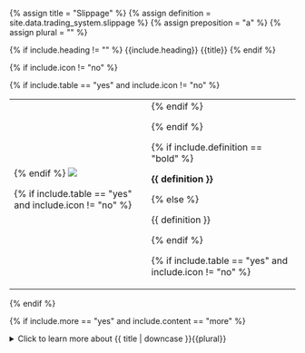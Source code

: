 <!-- TITLE AND DEFINITION starts -->

{% assign title = "Slippage" %}
{% assign definition = site.data.trading_system.slippage %}
{% assign preposition = "a" %}
{% assign plural = "" %}

<!--------------------------------------------- TITLE AND DEFINITION ends -->

{% if include.heading != "" %}
{{include.heading}} {{title}}
{% endif %}

{% if include.icon != "no" %} 

{% if include.table == "yes" and include.icon != "no" %}
<table class="definitionTable"><tr><td>
{% endif %}

<img src='images/icons/{{include.icon}}{{ title | downcase | replace: " ", "-" }}.png' />

{% if include.table == "yes" and include.icon != "no" %}
</td><td>
{% endif %}

{% endif %}

{% if include.definition == "bold" %}

<strong>{{ definition }}</strong>

{% else %}

{{ definition }}

{% endif %}

{% if include.table == "yes" and include.icon != "no" %}
</td></tr></table>
{% endif %}

{% if include.more == "yes" and include.content == "more" %}
<details><summary class="nobr">Click to learn more about {{ title | downcase }}{{plural}}
</summary>
{% endif %}

{% if include.content != "no" %}

<!--------------------------------------------- CONTENT starts -->

In the context of forward testing and live trading sessions, slippage does not affect the actual transactions. However, the parameter is taken into account when creating simulation layers, which are also available during forward testing and live trading.

Slippage is factored both in the session reports and in the graphic representation of each trade provided by the simulation trades product of the trading bot.

<!--------------------------------------------- CONTENT ends -->

{% endif %}

{% if include.more == "yes" and include.content != "more" %}
<details><summary class="nobr">Click to learn more about {{ title | downcase }}{{plural}}
</summary>
{% endif %}

{% if include.adding != "" %}

{{include.adding}} Adding {{preposition}} {{title}} Node

<!--------------------------------------------- ADDING starts -->

To add a parameter that may be missing, select *Add Missing Params* on the parameters node menu. 

<!-- ADDING ends -->

{% endif %}

{% if include.configuring != "" %}

{{include.configuring}} Configuring the {{title}}

<!-- CONFIGURING starts -->

Select *Configure Slippage* on the menu to access the configuration.

```json
{
"positionRate": 0.1,
"stopLoss": 0.2,
"takeProfit": 0.3
}
```

* ```positionRate``` is the slippage value to be applied to the rate of the take position order, expressed as a percentage (*i.e.:* 0.1 means 0.1%).

* ```stopLoss``` is the slippage value to be applied to the rate of the stop order, expressed as a percentage (*i.e.:* 0.2 means 0.2%).

* ```takeProfit``` is the slippage value to be applied to the rate of the take profit order, expressed as a percentage (*i.e.:* 0.3 means 0.3%).

The number you enter is applied as a percentage of the price of the order and added or subtracted from the price depending on the circumstances, always working against you. For instance, ```"positionRate": 0.1``` means the position will be set at a price 0.1% higher or lower depending on which of the assets in the pair is your base asset. 

{% include note.html content="If the slippage parameter is left empty or detached both from your session and your trading system, slippage is not computed during simulations."%}

<!--------------------------------------------- CONFIGURING ends -->

{% endif %}

{% if include.starting != "" %}

{{include.starting}} Starting {{preposition}} {{title}}

<!--------------------------------------------- STARTING starts -->

XXXXXXXXXXXXXXXXXXXXXXXXXXXXXXXXXXXXXXXXXXXXXXXXXXXXXX

<!--------------------------------------------- STARTING ends -->

{% endif %}

{% if include.more == "yes" %}
</details>
{% endif %}